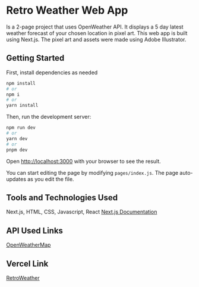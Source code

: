 # Retro Weather Web App

Is a 2-page project that uses OpenWeather API.
It displays a 5 day latest weather forecast of your chosen location in pixel art.
This web app is built using Next.js. The pixel art and assets were made using Adobe Illustrator.

## Getting Started

First, install dependencies as needed

```bash
npm install
# or
npm i
# or
yarn install
```

Then, run the development server:

```bash
npm run dev
# or
yarn dev
# or
pnpm dev
```

Open [http://localhost:3000](http://localhost:3000) with your browser to see the result.

You can start editing the page by modifying `pages/index.js`. The page auto-updates as you edit the file.

## Tools and Technologies Used

Next.js, HTML, CSS, Javascript, React
[Next.js Documentation](https://nextjs.org/docs)

## API Used Links

[OpenWeatherMap](https://openweathermap.org/forecast5#list)

## Vercel Link

[RetroWeather](https://retroweather.vercel.app/)
